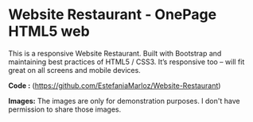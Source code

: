 # Website Restaurant - OnePage HTML5 web

This is a responsive Website Restaurant. Built with Bootstrap and maintaining best practices of HTML5 / CSS3. It’s responsive too – will fit great on all screens and mobile devices.

**Code :** (https://github.com/EstefaniaMarloz/Website-Restaurant)

**Images:** The images are only for demonstration purposes. I don't have permission to share those images.

